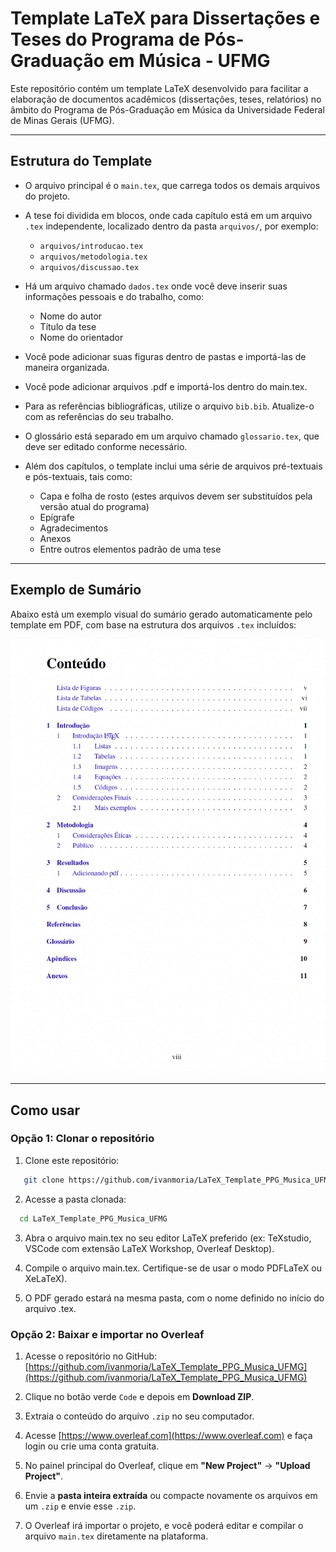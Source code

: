# Template LaTeX para Dissertações e Teses do Programa de Pós-Graduação em Música - UFMG

Este repositório contém um template LaTeX desenvolvido para facilitar a elaboração de documentos acadêmicos (dissertações, teses, relatórios) no âmbito do Programa de Pós-Graduação em Música da Universidade Federal de Minas Gerais (UFMG).

---

## Estrutura do Template

- O arquivo principal é o `main.tex`, que carrega todos os demais arquivos do projeto.
- A tese foi dividida em blocos, onde cada capítulo está em um arquivo `.tex` independente, localizado dentro da pasta `arquivos/`, por exemplo:
  - `arquivos/introducao.tex`
  - `arquivos/metodologia.tex`
  - `arquivos/discussao.tex`
- Há um arquivo chamado `dados.tex` onde você deve inserir suas informações pessoais e do trabalho, como:
  - Nome do autor
  - Título da tese
  - Nome do orientador
- Você pode adicionar suas figuras dentro de pastas e importá-las de maneira organizada.
- Você pode adicionar arquivos .pdf e importá-los dentro do main.tex.

- Para as referências bibliográficas, utilize o arquivo `bib.bib`. Atualize-o com as referências do seu trabalho.
- O glossário está separado em um arquivo chamado `glossario.tex`, que deve ser editado conforme necessário.
- Além dos capítulos, o template inclui uma série de arquivos pré-textuais e pós-textuais, tais como:
  - Capa e folha de rosto (estes arquivos devem ser substituídos pela versão atual do programa)
  - Epígrafe
  - Agradecimentos
  - Anexos
  - Entre outros elementos padrão de uma tese

---

## Exemplo de Sumário

Abaixo está um exemplo visual do sumário gerado automaticamente pelo template em PDF, com base na estrutura dos arquivos `.tex` incluídos:

![Print do sumário](arquivos/sumario.png)

---

## Como usar

### Opção 1: Clonar o repositório

1. Clone este repositório:

```bash
   git clone https://github.com/ivanmoria/LaTeX_Template_PPG_Musica_UFMG.git
```
2. Acesse a pasta clonada:

```bash
  cd LaTeX_Template_PPG_Musica_UFMG
```
3. Abra o arquivo main.tex no seu editor LaTeX preferido (ex: TeXstudio, VSCode com extensão LaTeX Workshop, Overleaf Desktop).

4. Compile o arquivo main.tex. Certifique-se de usar o modo PDFLaTeX ou XeLaTeX).

5. O PDF gerado estará na mesma pasta, com o nome definido no início do arquivo .tex.

### Opção 2: Baixar e importar no Overleaf

1. Acesse o repositório no GitHub:  
   [https://github.com/ivanmoria/LaTeX_Template_PPG_Musica_UFMG](https://github.com/ivanmoria/LaTeX_Template_PPG_Musica_UFMG)

2. Clique no botão verde `Code` e depois em **Download ZIP**.

3. Extraia o conteúdo do arquivo `.zip` no seu computador.

4. Acesse [https://www.overleaf.com](https://www.overleaf.com) e faça login ou crie uma conta gratuita.

5. No painel principal do Overleaf, clique em **"New Project"** → **"Upload Project"**.

6. Envie a **pasta inteira extraída** ou compacte novamente os arquivos em um `.zip` e envie esse `.zip`.

7. O Overleaf irá importar o projeto, e você poderá editar e compilar o arquivo `main.tex` diretamente na plataforma.


